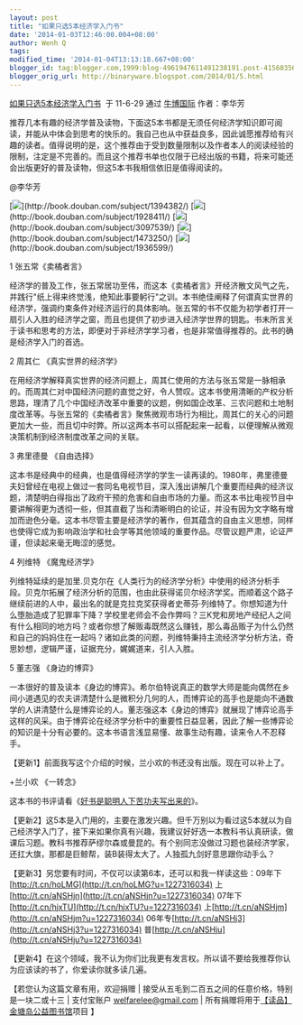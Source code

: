 ```yaml
---
layout: post
title: "如果只选5本经济学入门书"
date: '2014-01-03T12:46:00.004+08:00'
author: Wenh Q
tags:
modified_time: '2014-01-04T13:13:18.667+08:00'
blogger_id: tag:blogger.com,1999:blog-4961947611491238191.post-4156035643176277877
blogger_orig_url: http://binaryware.blogspot.com/2014/01/5.html
---
```

[如果只选5本经济学入门书](http://www.bullogger.com/blogs/lihuafang/archives/380278.aspx)  于
11-6-29 通过 [牛博国际](http://www.bullogger.com/) 作者：李华芳

推荐几本有趣的经济学普及读物，下面这5本书都是无须任何经济学知识即可阅读，并能从中体会到思考的快乐的。我自己也从中获益良多，因此诚愿推荐给有兴趣的读者。值得说明的是，这个推荐由于受到数量限制以及作者本人的阅读经验的限制，注定是不完善的。而且这个推荐书单也仅限于已经出版的书籍，将来可能还会出版更好的普及读物，但这5本书我相信依旧是值得阅读的。

@李华芳

[![](https://images-blogger-opensocial.googleusercontent.com/gadgets/proxy?url=http%3A%2F%2Fimg3.douban.com%2Fspic%2Fs1399556.jpg&container=blogger&gadget=a&rewriteMime=image%2F*)](http://book.douban.com/subject/1394382/)
[![](https://images-blogger-opensocial.googleusercontent.com/gadgets/proxy?url=http%3A%2F%2Fimg3.douban.com%2Fspic%2Fs2192482.jpg&container=blogger&gadget=a&rewriteMime=image%2F*)](http://book.douban.com/subject/1928411/)
[![](https://images-blogger-opensocial.googleusercontent.com/gadgets/proxy?url=http%3A%2F%2Fimg3.douban.com%2Fspic%2Fs3435609.jpg&container=blogger&gadget=a&rewriteMime=image%2F*)](http://book.douban.com/subject/3097539/)
[![](https://images-blogger-opensocial.googleusercontent.com/gadgets/proxy?url=http%3A%2F%2Fimg3.douban.com%2Fspic%2Fs3069346.jpg&container=blogger&gadget=a&rewriteMime=image%2F*)](http://book.douban.com/subject/1473250/)
[![](https://images-blogger-opensocial.googleusercontent.com/gadgets/proxy?url=http%3A%2F%2Fimg3.douban.com%2Fspic%2Fs2414078.jpg&container=blogger&gadget=a&rewriteMime=image%2F*)](http://book.douban.com/subject/1936599/)



 1 张五常《卖橘者言》

经济学的普及工作，张五常居功至伟，而这本《卖橘者言》开经济散文风气之先，并践行"纸上得来终觉浅，绝知此事要躬行"之训。本书绝佳阐释了何谓真实世界的经济学，强调约束条件对经济运行的具体影响。张五常的书不仅能为初学者打开一扇引人入胜的经济学之窗，而且也提供了初步进入经济学世界的钥匙。书末所言关于读书和思考的方法，即便对于非经济学学习者，也是非常值得推荐的。此书的确是经济学入门的首选。




2 周其仁 《真实世界的经济学》

在用经济学解释真实世界的经济问题上，周其仁使用的方法与张五常是一脉相承的。而周其仁对中国经济问题的直觉之好，令人赞叹。这本书使用清晰的产权分析思路，理清了几个中国经济改革中重要的议题，例如国企改革、三农问题和土地制度改革等。与张五常的《卖橘者言》聚焦微观市场行为相比，周其仁的关心的问题更加大一些，而且切中时弊。所以这两本书可以搭配起来一起看，以便理解从微观决策机制到经济制度改革之间的关联。




3 弗里德曼 《自由选择》

这本书是经典中的经典，也是值得经济学的学生一读再读的。1980年，弗里德曼夫妇曾经在电视上做过一套同名电视节目，深入浅出讲解几个重要而经典的经济议题，清楚明白得指出了政府干预的危害和自由市场的力量。而这本书比电视节目中要讲解得更为透彻一些，但其直截了当和清晰明白的论证，并没有因为文字略有增加而逊色分毫。这本书尽管主要是经济学的著作，但其蕴含的自由主义思想，同样也使得它成为影响政治学和社会学等其他领域的重要作品。尽管议题严肃，论证严谨，但读起来毫无晦涩的感觉。




4 列维特 《魔鬼经济学》

列维特延续的是加里.贝克尔在《人类行为的经济学分析》中使用的经济分析手段。贝克尔拓展了经济分析的范围，也由此获得诺贝尔经济学奖。而顺着这个路子继续前进的人中，最出名的就是克拉克奖获得者史蒂芬·列维特了。你想知道为什么堕胎造成了犯罪率下降？学校里老师会不会作弊吗？三K党和房地产经纪人之间有什么相同的地方吗？或者你想了解贩毒既然这么赚钱，那么毒品贩子为什么仍然和自己的妈妈住在一起吗？诸如此类的问题，列维特秉持主流经济学分析方法，奇思妙想，逻辑严谨，证据充分，娓娓道来，引人入胜。




5 董志强 《身边的博弈》

一本很好的普及读本《身边的博弈》。希尔伯特说真正的数学大师是能向偶然在乡间小道遇见的农夫讲清楚什么是微积分几何的人，而博弈论的高手也是能向不通数学的人讲清楚什么是博弈论的人。董志强这本《身边的博弈》就展现了博弈论高手这样的风采。由于博弈论在经济学分析中的重要性日益显著，因此了解一些博弈论的知识是十分有必要的。这本书语言浅显易懂、故事生动有趣，读来令人不忍释手。






【更新1】前面我写这个介绍的时候，兰小欢的书还没有出版。现在可以补上了。


+兰小欢 《一转念》


这本书的书评请看《[好书是聪明人下苦功夫写出来的](http://blog.sina.com.cn/s/blog_49275b4201017rey.html)》。






【更新2】这5本是入门用的，主要在激发兴趣。但千万别以为看过这5本就以为自己经济学入门了，接下来如果你真有兴趣，我建议好好选一本教科书认真研读，做课后习题。教科书推荐萨缪尔森或曼昆的。有个别同志没做过习题也装经济学家，还扛大旗，那都是巨鲸帮，装B装得太大了。人独孤九剑好意思跟你动手么？






【更新3】另您要有时间，不仅可以读第6本，还可以和我一样读这些：09年下[http://t.cn/hoLMG](http://t.cn/hoLMG?u=1227316034)
上[http://t.cn/aNSHjn](http://t.cn/aNSHjn?u=1227316034)
07年下[http://t.cn/hjxTU](http://t.cn/hjxTU?u=1227316034)
上[http://t.cn/aNSHjm](http://t.cn/aNSHjm?u=1227316034)
06年专[http://t.cn/aNSHj3](http://t.cn/aNSHj3?u=1227316034)
普[http://t.cn/aNSHju](http://t.cn/aNSHju?u=1227316034)


【更新4】在这个领域，我不认为你们比我更有发言权。所以请不要给我推荐你认为应该读的书了，你爱读你就多读几遍。






【若您认为这篇文章有用，欢迎捐赠 |
接受从五毛到二百五之间的任意价格，特别是一块二或十三 | 支付宝账户
welfarelee@gmail.com |
所有捐赠将用于[【读品】金塘岛公益图书馆](http://blog.sina.com.cn/dupinlibrary)项目
】
